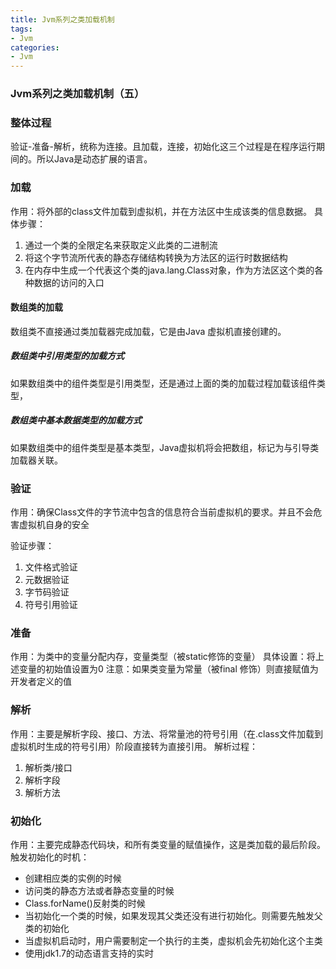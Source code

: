 ```yaml
---
title: Jvm系列之类加载机制
tags:
- Jvm
categories:
- Jvm
---
```

### Jvm系列之类加载机制（五）

### 整体过程

验证-准备-解析，统称为连接。且加载，连接，初始化这三个过程是在程序运行期间的。所以Java是动态扩展的语言。

### 加载

作用：将外部的class文件加载到虚拟机，并在方法区中生成该类的信息数据。
具体步骤：

1. 通过一个类的全限定名来获取定义此类的二进制流
2. 将这个字节流所代表的静态存储结构转换为方法区的运行时数据结构
3. 在内存中生成一个代表这个类的java.lang.Class对象，作为方法区这个类的各种数据的访问的入口

#### 数组类的加载

数组类不直接通过类加载器完成加载，它是由Java 虚拟机直接创建的。

##### 数组类中引用类型的加载方式

如果数组类中的组件类型是引用类型，还是通过上面的类的加载过程加载该组件类型，

##### 数组类中基本数据类型的加载方式

如果数组类中的组件类型是基本类型，Java虚拟机将会把数组，标记为与引导类加载器关联。

### 验证

作用：确保Class文件的字节流中包含的信息符合当前虚拟机的要求。并且不会危害虚拟机自身的安全

 验证步骤：

 1. 文件格式验证
 2. 元数据验证
 3. 字节码验证
 4. 符号引用验证
   
### 准备

作用：为类中的变量分配内存，变量类型（被static修饰的变量）
具体设置：将上述变量的初始值设置为0
注意：如果类变量为常量（被final 修饰）则直接赋值为开发者定义的值

### 解析

作用：主要是解析字段、接口、方法、将常量池的符号引用（在.class文件加载到虚拟机时生成的符号引用）阶段直接转为直接引用。
解析过程：

1. 解析类/接口
2. 解析字段
3. 解析方法

### 初始化

作用：主要完成静态代码块，和所有类变量的赋值操作，这是类加载的最后阶段。
触发初始化的时机：

- 创建相应类的实例的时候
- 访问类的静态方法或者静态变量的时候
- Class.forName()反射类的时候
- 当初始化一个类的时候，如果发现其父类还没有进行初始化。则需要先触发父类的初始化
- 当虚拟机启动时，用户需要制定一个执行的主类，虚拟机会先初始化这个主类
- 使用jdk1.7的动态语言支持的实时
